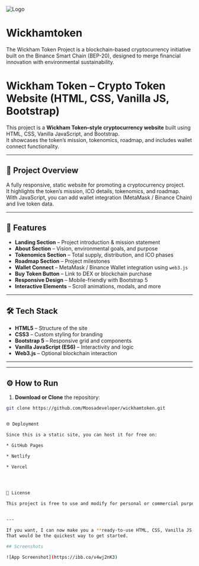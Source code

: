 
![Logo](https://web.archive.org/web/20240311032559im_/https://wickhamtoken.com/wp-content/uploads/2021/07/logo-pronto-black-1.png)


# Wickhamtoken

The Wickham Token Project is a blockchain-based cryptocurrency initiative built on the Binance Smart Chain (BEP-20), designed to merge financial innovation with environmental sustainability.



# Wickham Token – Crypto Token Website (HTML, CSS, Vanilla JS, Bootstrap)

This project is a **Wickham Token–style cryptocurrency website** built using HTML, CSS, Vanilla JavaScript, and Bootstrap.  
It showcases the token’s mission, tokenomics, roadmap, and includes wallet connect functionality.

---

## 📖 Project Overview

A fully responsive, static website for promoting a cryptocurrency project.  
It highlights the token’s mission, ICO details, tokenomics, and roadmap.  
With JavaScript, you can add wallet integration (MetaMask / Binance Chain) and live token data.

---

## 🚀 Features

- **Landing Section** – Project introduction & mission statement
- **About Section** – Vision, environmental goals, and purpose
- **Tokenomics Section** – Total supply, distribution, and ICO phases
- **Roadmap Section** – Project milestones
- **Wallet Connect** – MetaMask / Binance Wallet integration using `web3.js`
- **Buy Token Button** – Link to DEX or blockchain purchase
- **Responsive Design** – Mobile-friendly with Bootstrap 5
- **Interactive Elements** – Scroll animations, modals, and more

---

## 🛠 Tech Stack

- **HTML5** – Structure of the site
- **CSS3** – Custom styling for branding
- **Bootstrap 5** – Responsive grid and components
- **Vanilla JavaScript (ES6)** – Interactivity and logic
- **Web3.js** – Optional blockchain interaction

---

---

## ⚙️ How to Run

1. **Download or Clone** the repository:
```bash
git clone https://github.com/Moosadeveloper/wickhamtoken.git


🌐 Deployment

Since this is a static site, you can host it for free on:

* GitHub Pages

* Netlify

* Vercel




📜 License

This project is free to use and modify for personal or commercial purposes.


---

If you want, I can now make you a **ready-to-use HTML, CSS, Vanilla JS, Bootstrap template** that matches the Wickham Token style so you just change the text/images for your client.  
That would be the quickest way to get started.

## Screenshots

![App Screenshot](https://ibb.co/v4wj2nK3)

